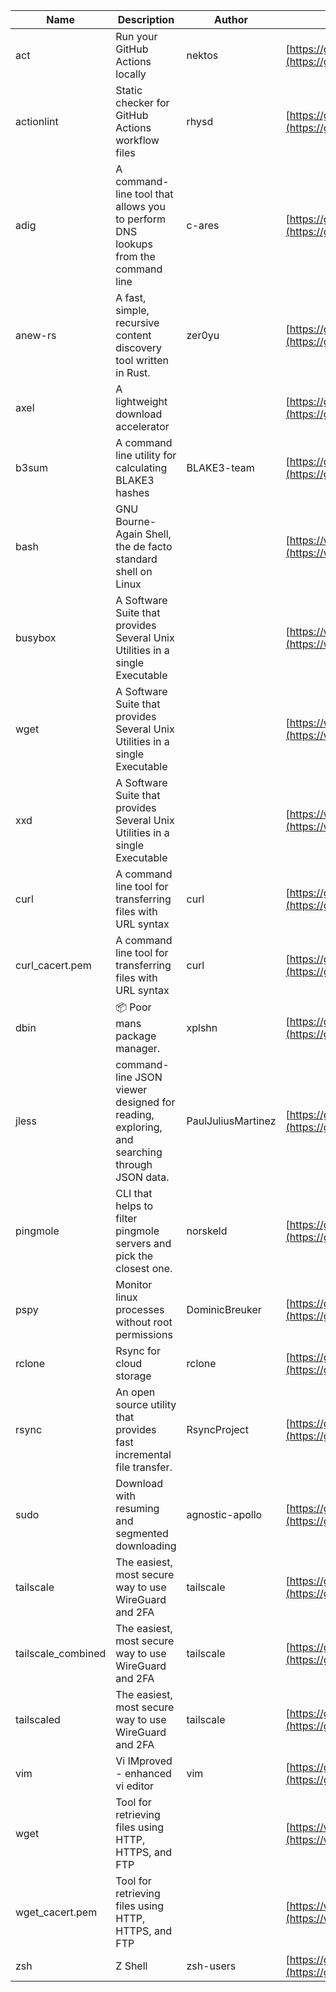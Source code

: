 | Name | Description | Author | WebURL | Repository | Stars | Version | Updated | Size | SHA256SUM | B3SUM | Source | Language | License |
| ---- | ----------- | ------ | ------ | ---------- | ----- | ------- | ------- | ---- | --- | ------|------ | -------- | ------- |
| act | Run your GitHub Actions locally | nektos | [https://github.com/nektos/act](https://github.com/nektos/act) | [https://github.com/nektos/act](https://github.com/nektos/act) | 54056 | v0.2.67 | 2024-09-19T21:36:11Z |  | 334f3eb3ad5322410e1e5d1643462bbf22651502a2ae534fc9dfa39f29346624 | be42c585683ca027577242180f8ca73042124045266c66282ebd4865c1e4152f | https://bin.ajam.dev/arm64_v8a_Android/act | Go | MIT License |
| actionlint | Static checker for GitHub Actions workflow files | rhysd | [https://github.com/rhysd/actionlint](https://github.com/rhysd/actionlint) | [https://github.com/rhysd/actionlint](https://github.com/rhysd/actionlint) | 2703 | v1.7.1 | 2024-09-17T13:38:58Z |  | c3216fc038dd0dfb3e88d46ab061129ef56f45283c0feaa1e6498d40514bc463 | 747a57a1bc57d6348b2d9af55c0106696922cbcbdbbae25e8f78a0c3fd769f72 | https://bin.ajam.dev/arm64_v8a_Android/actionlint | Go | MIT License |
| adig | A command-line tool that allows you to perform DNS lookups from the command line | c-ares | [https://github.com/c-ares/c-ares](https://github.com/c-ares/c-ares) | [https://github.com/c-ares/c-ares](https://github.com/c-ares/c-ares) | 1847 | v1.33.1 | 2024-09-17T15:53:23Z |  | 8b59f420aad5add33fb3999a3e9b92a5d138011de2627123b9b16f30b2f41e50 | 00ddbeda26843fcd807b897a02f82fdb6bf29bfe1f66f710735a24ffa5f291b2 | https://bin.ajam.dev/arm64_v8a_Android/adig | C | MIT License |
| anew-rs | A fast, simple, recursive content discovery tool written in Rust. | zer0yu | [https://github.com/zer0yu/anew](https://github.com/zer0yu/anew) | [https://github.com/zer0yu/anew](https://github.com/zer0yu/anew) | 12 | v0.1.0 | 2024-05-08T12:29:15Z |  | 28b5d66571c896286911c1c6cf7f670180f334c79b72ff172e578953beeebeeb | e829e92fdf23c567ed71cf97b0246dc629f4933301e9a4a705d9580103faa543 | https://bin.ajam.dev/arm64_v8a_Android/anew-rs | Rust | MIT License |
| axel | A lightweight download accelerator |  | [https://github.com/axel/axel](https://github.com/axel/axel) | [https://github.com/axel/axel](https://github.com/axel/axel) |  |  |  |  | 0383c1390a3e6479b8597f03e7ef9b76f9761877a8399f8fac0577799a4f38a8 | 7a4d13263a6b40b9308aa882bd4d5e05b1cd5cea615953fd4e95afc7d45e35dc | https://bin.ajam.dev/arm64_v8a_Android/axel |  |  |
| b3sum | A command line utility for calculating BLAKE3 hashes | BLAKE3-team | [https://github.com/BLAKE3-team/BLAKE3](https://github.com/BLAKE3-team/BLAKE3) | [https://github.com/BLAKE3-team/BLAKE3](https://github.com/BLAKE3-team/BLAKE3) | 5045 | 1.5.4 | 2024-09-14T14:37:47Z |  | bdbe39745cb8f5eb41c57131c83c436f9604ef8bebd73f52268678a16343ec03 | 3ac1f14b8344d6d4fd4255340bc5b956a33763491025c096e8ceb9519d19b974 | https://bin.ajam.dev/arm64_v8a_Android/b3sum | Assembly | Apache License 2.0 |
| bash | GNU Bourne-Again Shell, the de facto standard shell on Linux |  | [https://www.bash.ws/](https://www.bash.ws/) | []() |  |  |  |  | b2a2c26fe9ee0be7680d8df5dff56ff150a36b55faa27c93ac0062da1466c3c0 | 4c1e227916006d07f5e84b948bbc9e98a848d0056277e98ebc17f07e44c3989a | https://bin.ajam.dev/arm64_v8a_Android/bash |  |  |
| busybox | A Software Suite that provides Several Unix Utilities in a single Executable |  | [https://www.busybox.net/](https://www.busybox.net/) | []() |  |  |  |  | 170a5cd225c71f46d8fcde058dea80341093df6f62fc392436e7a6691ee0892d | 3e570fd3328e66364f2c7fe6effefb7b9660d1d104d467ef7a0ce0cd87b4149b | https://bin.ajam.dev/arm64_v8a_Android/busybox |  |  |
| wget | A Software Suite that provides Several Unix Utilities in a single Executable |  | [https://www.busybox.net/](https://www.busybox.net/) | []() |  |  |  |  | 09ab2003582c2dd1d2ac70fb22117af702dfa978b2c87befcaec6fd67aceed36 | f7ad7f72346e11a51da4a382603d334d9c1b06657036e70f57431c8ba3cacc22 | https://bin.ajam.dev/arm64_v8a_Android/wget |  |  |
| xxd | A Software Suite that provides Several Unix Utilities in a single Executable |  | [https://www.busybox.net/](https://www.busybox.net/) | []() |  |  |  |  | 74669801b192b132ad9419ce4da2c90160309a9b0195dce05516828b6517925a | 3027277a321b2c28844f0fde52022d7b88c973d4b943f4f8cdbe2ad56438d0fa | https://bin.ajam.dev/arm64_v8a_Android/xxd |  |  |
| curl | A command line tool for transferring files with URL syntax | curl | [https://github.com/curl/curl](https://github.com/curl/curl) | [https://github.com/curl/curl](https://github.com/curl/curl) | 35441 | curl-8_10_1 | 2024-09-22T13:53:10Z |  | 3217a39fc258f3566a0afd959474b312b52ef77b8afbecb2887d57deed338a58 | d9279776e9d8171e0192ae6f29b8be82cb0130b403dc9a20afb96bc220f4760f | https://bin.ajam.dev/arm64_v8a_Android/curl | C | Other |
| curl_cacert.pem | A command line tool for transferring files with URL syntax | curl | [https://github.com/curl/curl](https://github.com/curl/curl) | [https://github.com/curl/curl](https://github.com/curl/curl) | 35441 | curl-8_10_1 | 2024-09-22T13:53:10Z |  | 1bf458412568e134a4514f5e170a328d11091e071c7110955c9884ed87972ac9 | d0993af134271f1511e1b5f01a2bfe216d4bf22d8c5d0f9cd60f9f6b9626d65e | https://bin.ajam.dev/arm64_v8a_Android/curl_cacert.pem | C | Other |
| dbin | 📦 Poor mans package manager. | xplshn | [https://github.com/xplshn/dbin](https://github.com/xplshn/dbin) | [https://github.com/xplshn/dbin](https://github.com/xplshn/dbin) | 140 | 0.4 | 2024-09-22T01:20:19Z |  | 7c03671d19e0ff009e1bcfcdc9ecf571770cfd4d52f0cf7d739289efc94aa03c | 6ea5eb806395c665e222c6198829e31a8e217ec12d3fdac132158cb57d78f330 | https://bin.ajam.dev/arm64_v8a_Android/dbin | Go | Other |
| jless | command-line JSON viewer designed for reading, exploring, and searching through JSON data. | PaulJuliusMartinez | [https://github.com/PaulJuliusMartinez/jless](https://github.com/PaulJuliusMartinez/jless) | [https://github.com/PaulJuliusMartinez/jless](https://github.com/PaulJuliusMartinez/jless) | 4723 | v0.9.0 | 2024-09-07T16:16:59Z |  | 4fb8394e4874e328d2825db46a637e96d018c38340d5741767395aa83e06b7be | 11968e37028a57353efbba052401a3679ee0dc604f7515a052ddebae5ad1dace | https://bin.ajam.dev/arm64_v8a_Android/jless | Rust | MIT License |
| pingmole | CLI that helps to filter pingmole servers and pick the closest one. | norskeld | [https://github.com/norskeld/pingmole](https://github.com/norskeld/pingmole) | [https://github.com/norskeld/pingmole](https://github.com/norskeld/pingmole) | 4 |  | 2024-04-16T11:28:34Z |  | 245008d10abd6cb78b5ab28a5fd8189c8e10c5ca1324720f8759de2d557eef70 | 4e8fbc5632bc3920792f91f6ae5a107eacb83934c1419caf8c9a8c8a296e3ed8 | https://bin.ajam.dev/arm64_v8a_Android/pingmole | Rust | MIT License |
| pspy | Monitor linux processes without root permissions | DominicBreuker | [https://github.com/DominicBreuker/pspy](https://github.com/DominicBreuker/pspy) | [https://github.com/DominicBreuker/pspy](https://github.com/DominicBreuker/pspy) | 4867 | v1.2.1 | 2023-01-17T21:09:22Z |  | 16c29602e69964565ca6c0279332e57ea6a96449bc7a599c71b8b0edeb0eaec4 | 363fc12bc08d6c611bd08c4b20d603c2d89cbe4ad077be211b2617cce730f85c | https://bin.ajam.dev/arm64_v8a_Android/pspy | Go | GNU General Public License v3.0 |
| rclone | Rsync for cloud storage | rclone | [https://github.com/rclone/rclone](https://github.com/rclone/rclone) | [https://github.com/rclone/rclone](https://github.com/rclone/rclone) | 46254 | v1.68.0 | 2024-09-21T01:22:31Z |  | a93fd1757c3b18143cf8b4c237f9b68fa5d53594ee9fc940cc62370fc5ac43a5 | ba769f6a3af6fbbb0e2e9d5a792361c1b0f08e61d94cdc3c0897f7894022e6ff | https://bin.ajam.dev/arm64_v8a_Android/rclone | Go | MIT License |
| rsync | An open source utility that provides fast incremental file transfer. | RsyncProject | [https://github.com/WayneD/rsync](https://github.com/WayneD/rsync) | [https://github.com/WayneD/rsync](https://github.com/WayneD/rsync) | 2723 | v3.3.0 | 2024-07-06T04:30:43Z |  | 2f12d2c9c5281f6bad62349a061f8a16a796b94edaf884be3cfecb1077d00c7b | 57acfb4fd7934b3968945cc51c8bd874287e62bbbd995e50803768f5ebcdf74b | https://bin.ajam.dev/arm64_v8a_Android/rsync | C | Other |
| sudo | Download with resuming and segmented downloading | agnostic-apollo | [https://github.com/agnostic-apollo/sudo](https://github.com/agnostic-apollo/sudo) | [https://github.com/agnostic-apollo/sudo](https://github.com/agnostic-apollo/sudo) | 90 | v0.2.0 | 2021-04-10T21:03:10Z |  | 9e56787b3ca489a9eb9e3a64f54944aa92c728d18576972ef7ef6bb10ca6462c | 261a7ec6cf5ed2fbc82f8128f2583eda7faeb8939b9e08143046f0b046e504ae | https://bin.ajam.dev/arm64_v8a_Android/sudo | Shell | MIT License |
| tailscale | The easiest, most secure way to use WireGuard and 2FA | tailscale | [https://github.com/tailscale/tailscale](https://github.com/tailscale/tailscale) | [https://github.com/tailscale/tailscale](https://github.com/tailscale/tailscale) | 18668 | v1.74.1 | 2024-09-20T23:30:33Z |  | 7c2c6659924e6ceaba3f33f28f62850300a579d96fe5ee5656558a109f2068da | e96ea76c30d5e81e52a2bceec93078c582949fe8c3fc0d96787c3aad2e4f6ab5 | https://bin.ajam.dev/arm64_v8a_Android/tailscale | Go | BSD 3-Clause New or Revised License |
| tailscale_combined | The easiest, most secure way to use WireGuard and 2FA | tailscale | [https://github.com/tailscale/tailscale](https://github.com/tailscale/tailscale) | [https://github.com/tailscale/tailscale](https://github.com/tailscale/tailscale) | 18668 | v1.74.1 | 2024-09-20T23:30:33Z |  | eef3ca34f31db33105a0d170ec5fdf89ba9d51d51e61a06a3a1808f6cf988ade | 1587dafc709c37aab20a507dbf667b0083df56ccfc3b1eb2f74cbc357f1ce19b | https://bin.ajam.dev/arm64_v8a_Android/tailscale_combined | Go | BSD 3-Clause New or Revised License |
| tailscaled | The easiest, most secure way to use WireGuard and 2FA | tailscale | [https://github.com/tailscale/tailscale](https://github.com/tailscale/tailscale) | [https://github.com/tailscale/tailscale](https://github.com/tailscale/tailscale) | 18668 | v1.74.1 | 2024-09-20T23:30:33Z |  | 7bd3605f07321016ddac4a8a0b4386ab24b18ebeab73a19ffbfa9db0c8538907 | f54599d561075348fe421cdc0f3c2a6a1c70777ed36f36872679c76563afb235 | https://bin.ajam.dev/arm64_v8a_Android/tailscaled | Go | BSD 3-Clause New or Revised License |
| vim | Vi IMproved - enhanced vi editor | vim | [https://github.com/vim/vim](https://github.com/vim/vim) | [https://github.com/vim/vim](https://github.com/vim/vim) | 36130 | v9.1.0740 | 2024-09-22T09:31:21Z |  | 061957191d2367c9d3d5b55c3d88739023d30135c7c2ec0b861a8b9cb3a9500a | 4ebdc629bad60b0f442fde2cce1c73aac2be821746ae9cd4afd0112c53b9e546 | https://bin.ajam.dev/arm64_v8a_Android/vim | Vim Script | Vim License |
| wget | Tool for retrieving files using HTTP, HTTPS, and FTP |  | [https://www.gnu.org/software/wget/](https://www.gnu.org/software/wget/) | []() |  |  |  |  | 09ab2003582c2dd1d2ac70fb22117af702dfa978b2c87befcaec6fd67aceed36 | f7ad7f72346e11a51da4a382603d334d9c1b06657036e70f57431c8ba3cacc22 | https://bin.ajam.dev/arm64_v8a_Android/wget |  |  |
| wget_cacert.pem | Tool for retrieving files using HTTP, HTTPS, and FTP |  | [https://www.gnu.org/software/wget/](https://www.gnu.org/software/wget/) | []() |  |  |  |  | 1bf458412568e134a4514f5e170a328d11091e071c7110955c9884ed87972ac9 | d0993af134271f1511e1b5f01a2bfe216d4bf22d8c5d0f9cd60f9f6b9626d65e | https://bin.ajam.dev/arm64_v8a_Android/wget_cacert.pem |  |  |
| zsh | Z Shell | zsh-users | [https://github.com/zsh-users/zsh](https://github.com/zsh-users/zsh) | [https://github.com/zsh-users/zsh](https://github.com/zsh-users/zsh) | 3608 | zsh-5.9 | 2024-09-22T01:04:41Z |  | 6c5521f65fd71a7a94c14f852a80446b51550e9c929adef8f8747c3aa874480b | 35a34d412b56d5c113ab3af3e8f56fa11f045fead4be36f6bdbc03ee53be43ee | https://bin.ajam.dev/arm64_v8a_Android/zsh | C | Other |
